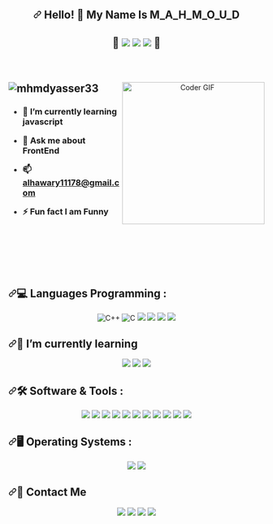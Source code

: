 <article class="markdown-body entry-content container-lg f5" itemprop="text">
    <h1 align="center" dir="auto"><a id="user-content-hello---my-name-is-amr-welcome-to-my-github-profile-"
        class="anchor" aria-hidden="true" tabindex="-1"
        href="#hello---my-name-is-amr-welcome-to-my-github-profile-"><svg class="octicon octicon-link"
          viewBox="0 0 16 16" version="1.1" width="16" height="16" aria-hidden="true">
          <path
            d="m7.775 3.275 1.25-1.25a3.5 3.5 0 1 1 4.95 4.95l-2.5 2.5a3.5 3.5 0 0 1-4.95 0 .751.751 0 0 1 .018-1.042.751.751 0 0 1 1.042-.018 1.998 1.998 0 0 0 2.83 0l2.5-2.5a2.002 2.002 0 0 0-2.83-2.83l-1.25 1.25a.751.751 0 0 1-1.042-.018.751.751 0 0 1-.018-1.042Zm-4.69 9.64a1.998 1.998 0 0 0 2.83 0l1.25-1.25a.751.751 0 0 1 1.042.018.751.751 0 0 1 .018 1.042l-1.25 1.25a3.5 3.5 0 1 1-4.95-4.95l2.5-2.5a3.5 3.5 0 0 1 4.95 0 .751.751 0 0 1-.018 1.042.751.751 0 0 1-1.042.018 1.998 1.998 0 0 0-2.83 0l-2.5 2.5a1.998 1.998 0 0 0 0 2.83Z">
          </path>
        </svg></a> Hello! 👋 My Name Is M_A_H_M_O_U_D </h1>
    <h1 align="center" dir="auto">
      <span>💖</span>
      <a><img src="https://img.shields.io/badge/-%234ea94b.svg?&style=plastic&logo=mongodb&logoColor=white" /></a>
      <a><img src="https://img.shields.io/badge/-%23404d59.svg?&style=plastic&logo=express&logoColor=white" /></a>
      <a><img src="https://img.shields.io/badge/-%230F9D58.svg?style=plastic&amp;logo=Node.Js&amp;logoColor=white"></a>
      <span>💖</span>
    </h1>
    <br>
    <br>
    <p dir="auto">
      <animated-image style="width: 380;text-align: center;">
        <a target="_blank" rel="noopener noreferrer nofollow"
          href="https://camo.githubusercontent.com/2309797487e5e969659a3b545c96151807b04120a9cc2985f632ec94ba00c9f3/68747470733a2f2f6d656469612e67697068792e636f6d2f6d656469612f53576f536b4e36447854737a71494b4571762f67697068792e676966"
          data-target="animated-image.originalLink">
          <img align="right"
            src="https://camo.githubusercontent.com/2309797487e5e969659a3b545c96151807b04120a9cc2985f632ec94ba00c9f3/68747470733a2f2f6d656469612e67697068792e636f6d2f6d656469612f53576f536b4e36447854737a71494b4571762f67697068792e676966"
            alt="Coder GIF" height="280" data-canonical-src="https://media.giphy.com/media/SWoSkN6DxTszqIKEqv/giphy.gif"
            style="max-width: 100%; display: inline-block;" data-target="animated-image.originalImage">
        </a>
        <span class="AnimatedImagePlayer" data-target="animated-image.player" hidden="">
          <a data-target="animated-image.replacedLink" class="AnimatedImagePlayer-images"
            href="https://camo.githubusercontent.com/2309797487e5e969659a3b545c96151807b04120a9cc2985f632ec94ba00c9f3/68747470733a2f2f6d656469612e67697068792e636f6d2f6d656469612f53576f536b4e36447854737a71494b4571762f67697068792e676966"
            target="_blank">
            <span data-target="animated-image.imageContainer">
              <canvas class="AnimatedImagePlayer-stillImage" aria-hidden="true" width="380"
                height="280"></canvas></span></a>
          <button data-target="animated-image.imageButton" class="AnimatedImagePlayer-images" tabindex="-1"
            aria-label="Play Coder GIF" hidden=""></button>
          <span class="AnimatedImagePlayer-controls" data-target="animated-image.controls" hidden="">
            <button data-target="animated-image.playButton" class="AnimatedImagePlayer-button"
              aria-label="Play Coder GIF">
              <svg aria-hidden="true" focusable="false" class="octicon icon-play" width="16" height="16"
                viewBox="0 0 16 16" fill="none" xmlns="http://www.w3.org/2000/svg">
                <path
                  d="M4 13.5427V2.45734C4 1.82607 4.69692 1.4435 5.2295 1.78241L13.9394 7.32507C14.4334 7.63943 14.4334 8.36057 13.9394 8.67493L5.2295 14.2176C4.69692 14.5565 4 14.1739 4 13.5427Z">
                </path>
              </svg>
              <svg aria-hidden="true" focusable="false" class="octicon icon-pause" width="16" height="16"
                viewBox="0 0 16 16" xmlns="http://www.w3.org/2000/svg">
                <rect x="4" y="2" width="3" height="12" rx="1"></rect>
                <rect x="9" y="2" width="3" height="12" rx="1"></rect>
              </svg>
            </button>
            <a data-target="animated-image.openButton" aria-label="Open Coder GIF in new window"
              class="AnimatedImagePlayer-button"
              href="https://camo.githubusercontent.com/2309797487e5e969659a3b545c96151807b04120a9cc2985f632ec94ba00c9f3/68747470733a2f2f6d656469612e67697068792e636f6d2f6d656469612f53576f536b4e36447854737a71494b4571762f67697068792e676966"
              target="_blank">
              <svg aria-hidden="true" class="octicon" xmlns="http://www.w3.org/2000/svg" viewBox="0 0 16 16" width="16"
                height="16">
                <path fill-rule="evenodd"
                  d="M10.604 1h4.146a.25.25 0 01.25.25v4.146a.25.25 0 01-.427.177L13.03 4.03 9.28 7.78a.75.75 0 01-1.06-1.06l3.75-3.75-1.543-1.543A.25.25 0 0110.604 1zM3.75 2A1.75 1.75 0 002 3.75v8.5c0 .966.784 1.75 1.75 1.75h8.5A1.75 1.75 0 0014 12.25v-3.5a.75.75 0 00-1.5 0v3.5a.25.25 0 01-.25.25h-8.5a.25.25 0 01-.25-.25v-8.5a.25.25 0 01.25-.25h3.5a.75.75 0 000-1.5h-3.5z">
                </path>
              </svg>
            </a>
          </span>
        </span>
      </animated-image>
    </p>
    <h2 dir="auto" style="margin-top:10px"><img
        src="https://camo.githubusercontent.com/b8b6b0264cd18bf9bd7f0d099709c087137c1abd1f6778f5cd393d0e8feb70ef/68747470733a2f2f6b6f6d617265762e636f6d2f67687076632f3f757365726e616d653d6d686d647961737365723333266c6162656c3d50726f66696c65253230766965777326636f6c6f723d306537356236267374796c653d666c6174"
        alt="mhmdyasser33"
        data-canonical-src="https://komarev.com/ghpvc/?username=mhmdyasser33&amp;label=Profile%20views&amp;color=0e75b6&amp;style=flat"
        style="max-width: 100%;"></h2>
    <h3 dir="auto">
      <ul dir="auto">
        <li>
          <p dir="auto">🌱 I’m currently learning <strong>javascript</strong></p>
        </li>
        <li>
          <p dir="auto">💬 Ask me about <strong>FrontEnd</strong></p>
        </li>
        <li>
          <p dir="auto">📫 <strong><a href="alhawary11178@gmail.com">alhawary11178@gmail.com</a></strong>
          </p>
        </li>
        <li>
          <p dir="auto">⚡ Fun fact <strong>I am Funny</strong></p>
        </li>
      </ul>
    </h3>
    <br>
    <br>
    <br>
    <br>
    <br>
    <h2 dir="auto"><a id="user-content-languages-and-tools--" class="anchor" aria-hidden="true" tabindex="-1"
        href="#languages-and-tools--"><svg class="octicon octicon-link" viewBox="0 0 16 16" version="1.1" width="16"
          height="16" aria-hidden="true">
          <path
            d="m7.775 3.275 1.25-1.25a3.5 3.5 0 1 1 4.95 4.95l-2.5 2.5a3.5 3.5 0 0 1-4.95 0 .751.751 0 0 1 .018-1.042.751.751 0 0 1 1.042-.018 1.998 1.998 0 0 0 2.83 0l2.5-2.5a2.002 2.002 0 0 0-2.83-2.83l-1.25 1.25a.751.751 0 0 1-1.042-.018.751.751 0 0 1-.018-1.042Zm-4.69 9.64a1.998 1.998 0 0 0 2.83 0l1.25-1.25a.751.751 0 0 1 1.042.018.751.751 0 0 1 .018 1.042l-1.25 1.25a3.5 3.5 0 1 1-4.95-4.95l2.5-2.5a3.5 3.5 0 0 1 4.95 0 .751.751 0 0 1-.018 1.042.751.751 0 0 1-1.042.018 1.998 1.998 0 0 0-2.83 0l-2.5 2.5a1.998 1.998 0 0 0 0 2.83Z">
          </path>
        </svg></a>💻 Languages Programming :</h2>
    <p dir="auto" align="center">
      <a rel="noopener noreferrer nofollow">
        <img alt="C++"
          src="https://img.shields.io/badge/C++%20-%2300599C.svg?style=plastic&amp;logo=c%2B%2B&amp;logoColor=white"
          style="max-width: 100%;">
      </a>
      <a rel="nofollow">
        <img alt="C" src="https://img.shields.io/badge/C%20-%232370ED.svg?style=plastic&amp;logo=c&amp;logoColor=white"
          style="max-width: 100%;">
      </a>
      <a><img
          src="https://img.shields.io/badge/Python%20-%2314354C.svg?style=plastic&amp;logo=python&amp;logoColor=white"
          style="max-width: 100%;"></a>
      <a><img src="https://img.shields.io/badge/-HTML%205-%23E44D27?style=plastic&amp;logo=html5&amp;logoColor=ffffff"
          style="max-width: 100%;"></a>
      <a><img
          src="https://img.shields.io/badge/CSS%203%20-%231572B6.svg?&style=plastic&logo=css3&logoColor=white" /></a>
      <a><img
          src="https://img.shields.io/badge/BootStrap%20-%23563D7C.svg?&style=plastic&logo=bootstrap&logoColor=white" /></a>
    <h2 dir="auto"><a id="user-content-im-currently-learning" class="anchor" aria-hidden="true" tabindex="-1"
        href="#im-currently-learning"><svg class="octicon octicon-link" viewBox="0 0 16 16" version="1.1" width="16"
          height="16" aria-hidden="true">
          <path
            d="m7.775 3.275 1.25-1.25a3.5 3.5 0 1 1 4.95 4.95l-2.5 2.5a3.5 3.5 0 0 1-4.95 0 .751.751 0 0 1 .018-1.042.751.751 0 0 1 1.042-.018 1.998 1.998 0 0 0 2.83 0l2.5-2.5a2.002 2.002 0 0 0-2.83-2.83l-1.25 1.25a.751.751 0 0 1-1.042-.018.751.751 0 0 1-.018-1.042Zm-4.69 9.64a1.998 1.998 0 0 0 2.83 0l1.25-1.25a.751.751 0 0 1 1.042.018.751.751 0 0 1 .018 1.042l-1.25 1.25a3.5 3.5 0 1 1-4.95-4.95l2.5-2.5a3.5 3.5 0 0 1 4.95 0 .751.751 0 0 1-.018 1.042.751.751 0 0 1-1.042.018 1.998 1.998 0 0 0-2.83 0l-2.5 2.5a1.998 1.998 0 0 0 0 2.83Z">
          </path>
        </svg></a>📌 I’m currently learning </h2>
    <p dir="auto" align="center">
      <a><img
          src="https://img.shields.io/badge/JavaScript%20-%23323330.svg?&style=plastic&logo=javascript&logoColor=%23F7DF1E" /></a>
        <a>
        <img src="https://img.shields.io/badge/-Flutter-%230095D5?style=plastic&logo=flutter&logoColor=white" />
      </a>
      <a>
        <img src="https://img.shields.io/badge/-Dart-%230095D5?style=plastic&logo=dart&logoColor=white" />
      </a>
    </p>
    <h2 dir="auto"><a id="user-content-languages-and-tools--" class="anchor" aria-hidden="true" tabindex="-1"
        href="#languages-and-tools--"><svg class="octicon octicon-link" viewBox="0 0 16 16" version="1.1" width="16"
          height="16" aria-hidden="true">
          <path
            d="m7.775 3.275 1.25-1.25a3.5 3.5 0 1 1 4.95 4.95l-2.5 2.5a3.5 3.5 0 0 1-4.95 0 .751.751 0 0 1 .018-1.042.751.751 0 0 1 1.042-.018 1.998 1.998 0 0 0 2.83 0l2.5-2.5a2.002 2.002 0 0 0-2.83-2.83l-1.25 1.25a.751.751 0 0 1-1.042-.018.751.751 0 0 1-.018-1.042Zm-4.69 9.64a1.998 1.998 0 0 0 2.83 0l1.25-1.25a.751.751 0 0 1 1.042.018.751.751 0 0 1 .018 1.042l-1.25 1.25a3.5 3.5 0 1 1-4.95-4.95l2.5-2.5a3.5 3.5 0 0 1 4.95 0 .751.751 0 0 1-.018 1.042.751.751 0 0 1-1.042.018 1.998 1.998 0 0 0-2.83 0l-2.5 2.5a1.998 1.998 0 0 0 0 2.83Z">
          </path>
        </svg></a>🛠️ Software & Tools :</h2>
    <p dir="auto" align="center">
      <a><img src="https://img.shields.io/badge/-Git-%23F05032?style=plastic&amp;logo=Git&amp;logoColor=%23ffffff"
          style="max-width: 100%;">
        <a><img src="https://img.shields.io/badge/-GitHub-181717?style=plastic&amp;logo=Github"
            style="max-width: 100%;"></a>
        <a><img
            src="http://img.shields.io/badge/-VS%20Code-007ACC?style=plastic&amp;logo=visual-studio-code&amp;logoColor=ffffff"></a>
        <a>
          <img
            src="http://img.shields.io/badge/-Android%20Studio-fff?style=plastic&amp;logo=android-studio&amp;logoColor=000">
        </a>
        <a><img
            src="https://img.shields.io/badge/Google%20Sheets%20-%2334A853.svg?style=plastic&amp;logo=google%20sheets&amp;logoColor=white"
            style="max-width: 100%;"></a>
        <a><img
            src="https://img.shields.io/badge/-Stack%20Overflow-FE7A16?style=plastic&amp;logo=stack-overflow&amp;logoColor=white"
            style="max-width: 100%;"></a>
        <a><img
            src="https://img.shields.io/badge/Geeksforgeeks-%230F9D58.svg?style=plastic&amp;logo=geeksforgeeks&amp;logoColor=white"
            style="max-width: 100%;"></a>
        <a target="_blank" rel="noopener noreferrer nofollow">
          <img src="https://img.shields.io/badge/-Notion-fff?style=plastic&amp;logo=notion&amp;logoColor=000"
            style="max-width: 100%;">
        </a>
        <a><img
            src="https://img.shields.io/badge/github%20pages-121013?style=plastic&logo=github&logoColor=white" /></a>
        <a><img src="https://img.shields.io/badge/NPM-%23CB3837.svg?style=plastic&logo=npm&logoColor=white" /></a>
        <a><img
            src="https://img.shields.io/badge/NODEMON-%23323330.svg?style=plastic&logo=nodemon&logoColor=%BBDEAD" /></a>
    </p>
    <h2 dir="auto"><a id="user-content-languages-and-tools--" class="anchor" aria-hidden="true" tabindex="-1"
        href="#languages-and-tools--"><svg class="octicon octicon-link" viewBox="0 0 16 16" version="1.1" width="16"
          height="16" aria-hidden="true">
          <path
            d="m7.775 3.275 1.25-1.25a3.5 3.5 0 1 1 4.95 4.95l-2.5 2.5a3.5 3.5 0 0 1-4.95 0 .751.751 0 0 1 .018-1.042.751.751 0 0 1 1.042-.018 1.998 1.998 0 0 0 2.83 0l2.5-2.5a2.002 2.002 0 0 0-2.83-2.83l-1.25 1.25a.751.751 0 0 1-1.042-.018.751.751 0 0 1-.018-1.042Zm-4.69 9.64a1.998 1.998 0 0 0 2.83 0l1.25-1.25a.751.751 0 0 1 1.042.018.751.751 0 0 1 .018 1.042l-1.25 1.25a3.5 3.5 0 1 1-4.95-4.95l2.5-2.5a3.5 3.5 0 0 1 4.95 0 .751.751 0 0 1-.018 1.042.751.751 0 0 1-1.042.018 1.998 1.998 0 0 0-2.83 0l-2.5 2.5a1.998 1.998 0 0 0 0 2.83Z">
          </path>
        </svg></a>🖥️ Operating Systems :</h2>
    <p dir="auto" align="center">
      <a><img src="https://img.shields.io/badge/Linux-FCC624?style=plastic&amp;logo=linux&amp;logoColor=black"
          style="max-width: 100%;"></a>
      <a>
        <img src="https://img.shields.io/badge/Windows-0078D6?style=plastic&amp;logo=windows&amp;logoColor=white"
          style="max-width: 100%;">
      </a>
    </p>
    <h2 dir="auto"><a id="user-content-contact-me" class="anchor" aria-hidden="true" tabindex="-1"
        href="#contact-me"><svg class="octicon octicon-link" viewBox="0 0 16 16" version="1.1" width="16" height="16"
          aria-hidden="true">
          <path
            d="m7.775 3.275 1.25-1.25a3.5 3.5 0 1 1 4.95 4.95l-2.5 2.5a3.5 3.5 0 0 1-4.95 0 .751.751 0 0 1 .018-1.042.751.751 0 0 1 1.042-.018 1.998 1.998 0 0 0 2.83 0l2.5-2.5a2.002 2.002 0 0 0-2.83-2.83l-1.25 1.25a.751.751 0 0 1-1.042-.018.751.751 0 0 1-.018-1.042Zm-4.69 9.64a1.998 1.998 0 0 0 2.83 0l1.25-1.25a.751.751 0 0 1 1.042.018.751.751 0 0 1 .018 1.042l-1.25 1.25a3.5 3.5 0 1 1-4.95-4.95l2.5-2.5a3.5 3.5 0 0 1 4.95 0 .751.751 0 0 1-.018 1.042.751.751 0 0 1-1.042.018 1.998 1.998 0 0 0-2.83 0l-2.5 2.5a1.998 1.998 0 0 0 0 2.83Z">
          </path>
        </svg></a>🔗 Contact Me</h2>
    <p dir="auto" align="center">
      <a href="/"><img
          src="https://img.shields.io/badge/Facebook-1877F2?style=plastic&amp;logo=facebook&amp;logoColor=white"
          style="max-width: 100%;"></a>
      <a href="mailto:ahmedsabrymahmoud225@gmail.com"><img
          src="https://img.shields.io/badge/Gmail-D14836?style=plastic&amp;logo=gmail&amp;logoColor=white&amp;link=mailto:AmrSaaayed74@gmail.com"
          style="max-width: 100%;"></a>
      <a href="www.linkedin.com/in/ahmed-sabry-41b0b5268"><img
          src="https://img.shields.io/badge/LinkedIn-0077B5?style=plastic&amp;logo=linkedin&amp;logoColor=white"
          style="max-width: 100%;"></a>
      <a href="https://api.whatsapp.com/send?phone=01098583817"><img
          src="https://img.shields.io/badge/-Whatsapp-075e54?style=plastic&amp;logo=Whatsapp&amp;logoColor=white"
          style="max-width: 100%;"></a>
    </p>
  </article>
